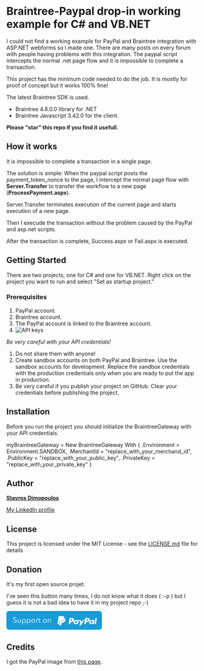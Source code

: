 # Braintree-Paypal drop-in working example for C# and VB.NET

I could not find a working example for PayPal and Braintree integration with ASP.NET webforms so I made one.
There are many posts on every forum with people having problems with this integration. The paypal script intercepts the normal .net page flow and it is impossible to complete a transaction.

This project has the minimum code needed to do the job. It is mostly for proof of concept but it works 100% fine!

The latest Braintree SDK is used.
- Braintree 4.8.0.0 library for .NET
- Braintree Javascript 3.42.0 for the client.

**Please "star" this repo if you find it usefull.**

## How it works

It is impossible to complete a transaction in a single page.

The solution is simple: When the paypal script posts the payment_token_nonce to the page, I intercept the normal page flow with **Server.Transfer** to transfer the workflow to a new page (**ProcessPayment.aspx**).
	
Server.Transfer terminates execution of the current page and starts execution of a new page.

Then I execude the transaction without the problem caused by the PayPal and asp.net scripts.

After the transaction is complete, Success.aspx or Fail.aspx is executed.

## Getting Started

There are two projects, one for C# and one for VB.NET.
Right click on the project you want to run and select "Set as startup project."


### Prerequisites

1. PayPal account.
2. Braintree account.
3. The PayPal account is linked to the Braintree account.
4. ![API keys](https://articles.Braintreepayments.com/control-panel/important-gateway-credentials#api-credentials)

*Be very careful with your API credentials!*
1.	Do not share them with anyone!
2.	Create sandbox accounts on both PayPal and Braintree. Use the sandbox accounts for development. Replace the sandbox credentials with the production credentials only when you are ready to put the app in production. 
3.	Be very careful if you publish your project on GitHub. Clear your credentials before publishing the project.



## Installation

Before you run the project you should initialize the BraintreeGateway with your API credentials. 

 myBraintreeGateway = New BraintreeGateway With {
                .Environment = Environment.SANDBOX,
                .MerchantId = "replace_with_your_merchand_id",
                .PublicKey = "replace_with_your_public_key",
                .PrivateKey = "replace_with_your_private_key"
                }

## Author

**[Stavros Dimopoulos](https://github.com/StavrosD)**

[My LinkedIn profile](https://www.linkedin.com/in/stavrosdim/)

## License

This project is licensed under the MIT License - see the [LICENSE.md](LICENSE.md) file for details

## Donation

It's my first open source projet.

I've seen this button many times, I do not know what it does ( :-p ) but I guess it is not a bad idea to have it in my project repo ;-)

[![Support via PayPal](support_paypal.png)](https://www.paypal.com/cgi-bin/webscr?cmd=_s-xclick&hosted_button_id=K94L2LGP4CWBL&source=url)

## Credits

I got the PayPal image from [this page](https://ubuntubudgie.org/contribute).
